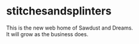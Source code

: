 # stitchesandsplinters  
  
  This is the new web home of Sawdust and Dreams.   
  It will grow as the business does.  
  
